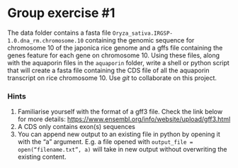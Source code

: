 # Group exercise #1

The data folder contains a fasta file `Oryza_sativa.IRGSP-1.0.dna_rm.chromosome.10` containing the genomic sequence for chromosome 10 of the japonica rice genome and a gffs file containing the genes feature for each gene on chromosome 10. Using these files, along with the aquaporin files in the `aquaporin` folder, write a shell or python script that will create a fasta file containing the CDS file of all the aquaporin transcript on rice chromosome 10. Use *git* to collaborate on this project.

### Hints
1. Familiarise yourself with the format of a gff3 file. Check the link below for more details: <https://www.ensembl.org/info/website/upload/gff3.html>
2. A CDS only contains exon(s) sequences
3. You can append new output to an existing file in python by opening it with the “a” argument. E.g. a file opened with `output_file = open(“filename.txt”, a)` will take in new output without overwriting the existing content.

